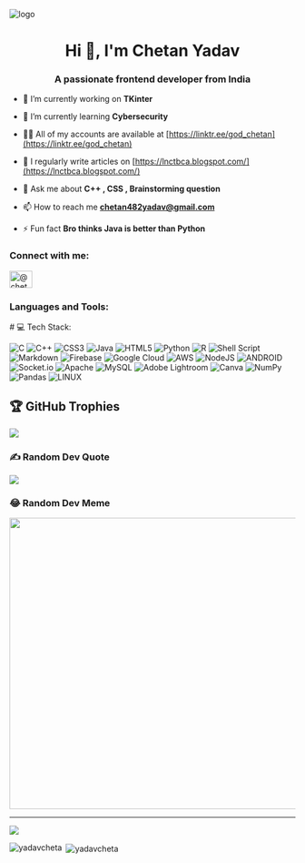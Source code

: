 ![logo](https://github.com/yadavcheta/yadavcheta/blob/main/chetan%20logo.png)
<h1 align="center">Hi 👋, I'm Chetan Yadav</h1>
<h3 align="center">A passionate frontend developer from India</h3>

- 🔭 I’m currently working on **TKinter**

- 🌱 I’m currently learning **Cybersecurity**

- 👨‍💻 All of my accounts are available at [https://linktr.ee/god_chetan](https://linktr.ee/god_chetan)

- 📝 I regularly write articles on [https://lnctbca.blogspot.com/](https://lnctbca.blogspot.com/)

- 💬 Ask me about **C++ , CSS , Brainstorming question**

- 📫 How to reach me **chetan482yadav@gmail.com**

- ⚡ Fun fact **Bro thinks Java is better than Python**

<h3 align="left">Connect with me:</h3>
<p align="left">
<a href="https://www.hackerrank.com/@chetan482yadav" target="blank"><img align="center" src="https://raw.githubusercontent.com/rahuldkjain/github-profile-readme-generator/master/src/images/icons/Social/hackerrank.svg" alt="@chetan482yadav" height="30" width="40" /></a>
</p>

<h3 align="left">Languages and Tools:</h3>
<p>
# 💻 Tech Stack:
  
![C](https://img.shields.io/badge/c-%2300599C.svg?style=for-the-badge&logo=c&logoColor=white) ![C++](https://img.shields.io/badge/c++-%2300599C.svg?style=for-the-badge&logo=c%2B%2B&logoColor=white) ![CSS3](https://img.shields.io/badge/css3-%231572B6.svg?style=for-the-badge&logo=css3&logoColor=white) ![Java](https://img.shields.io/badge/java-%23ED8B00.svg?style=for-the-badge&logo=java&logoColor=white) ![HTML5](https://img.shields.io/badge/html5-%23E34F26.svg?style=for-the-badge&logo=html5&logoColor=white) ![Python](https://img.shields.io/badge/python-3670A0?style=for-the-badge&logo=python&logoColor=ffdd54) ![R](https://img.shields.io/badge/r-%23276DC3.svg?style=for-the-badge&logo=r&logoColor=white) ![Shell Script](https://img.shields.io/badge/shell_script-%23121011.svg?style=for-the-badge&logo=gnu-bash&logoColor=white) ![Markdown](https://img.shields.io/badge/markdown-%23000000.svg?style=for-the-badge&logo=markdown&logoColor=white) ![Firebase](https://img.shields.io/badge/firebase-%23039BE5.svg?style=for-the-badge&logo=firebase) ![Google Cloud](https://img.shields.io/badge/Google%20Cloud-%234285F4.svg?style=for-the-badge&logo=google-cloud&logoColor=white) ![AWS](https://img.shields.io/badge/AWS-%23FF9900.svg?style=for-the-badge&logo=amazon-aws&logoColor=white) ![NodeJS](https://img.shields.io/badge/node.js-6DA55F?style=for-the-badge&logo=node.js&logoColor=white) ![ANDROID](https://img.shields.io/badge/android-%2320232a.svg?style=for-the-badge&logo=android&logoColor=%a4c639) ![Socket.io](https://img.shields.io/badge/Socket.io-black?style=for-the-badge&logo=socket.io&badgeColor=010101) ![Apache](https://img.shields.io/badge/apache-%23D42029.svg?style=for-the-badge&logo=apache&logoColor=white) ![MySQL](https://img.shields.io/badge/mysql-%2300f.svg?style=for-the-badge&logo=mysql&logoColor=white) ![Adobe Lightroom](https://img.shields.io/badge/Adobe%20Lightroom-31A8FF.svg?style=for-the-badge&logo=Adobe%20Lightroom&logoColor=white) ![Canva](https://img.shields.io/badge/Canva-%2300C4CC.svg?style=for-the-badge&logo=Canva&logoColor=white) ![NumPy](https://img.shields.io/badge/numpy-%23013243.svg?style=for-the-badge&logo=numpy&logoColor=white) ![Pandas](https://img.shields.io/badge/pandas-%23150458.svg?style=for-the-badge&logo=pandas&logoColor=white) ![LINUX](https://img.shields.io/badge/Linux-FCC624?style=for-the-badge&logo=linux&logoColor=black)


## 🏆 GitHub Trophies
![](https://github-profile-trophy.vercel.app/?username=yadavcheta&theme=radical&no-frame=true&no-bg=true&margin-w=4)

### ✍️ Random Dev Quote
![](https://quotes-github-readme.vercel.app/api?type=horizontal&theme=dark)

### 😂 Random Dev Meme
<img src="[https://rm.up.railway.app](https://www.google.com/url?sa=i&url=https%3A%2F%2Fwww.thecoderpedia.com%2Fblog%2Fprogramming-memes%2F&psig=AOvVaw3aWIMZ2MOc2a3xthzb8WBY&ust=1695203773538000&source=images&cd=vfe&opi=89978449&ved=0CBAQjRxqFwoTCJDdkae0toEDFQAAAAAdAAAAABAE)" width="512px"/>

---
[![](https://visitcount.itsvg.in/api?id=yadavcheta&icon=4&color=4)](https://visitcount.itsvg.in)

<!-- Proudly created with GPRM ( https://gprm.itsvg.in ) --> 
</p>

<p><img align="left" src="https://github-readme-stats.vercel.app/api/top-langs?username=yadavcheta&show_icons=true&locale=en&layout=compact" alt="yadavcheta" /></p>

<p>&nbsp;<img align="center" src="https://github-readme-stats.vercel.app/api?username=yadavcheta&show_icons=true&locale=en" alt="yadavcheta" /></p>

